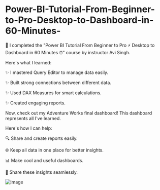 # Power-BI-Tutorial-From-Beginner-to-Pro-Desktop-to-Dashboard-in-60-Minutes-
🚀 I completed the "Power BI Tutorial From Beginner to Pro ⚡ Desktop to Dashboard in 60 Minutes ⏰" course by instructor Avi Singh. 


Here's what I learned:  

✨ I mastered Query Editor to manage data easily. 

✨ Built strong connections between different data. 

✨ Used DAX Measures for smart calculations. 

✨ Created engaging reports. 

Now, check out my Adventure Works final dashboard! This dashboard represents all I've learned. 


Here's how I can help:

🔍 Share and create reports easily.

🌐 Keep all data in one place for better insights.

📊 Make cool and useful dashboards.

🤝 Share these insights seamlessly.

![image](https://github.com/Octav06/Power-BI-Tutorial-From-Beginner-to-Pro-Desktop-to-Dashboard-in-60-Minutes-/assets/92667271/a89e9d95-bb42-46aa-9c65-fb7adb6d4ca7)
